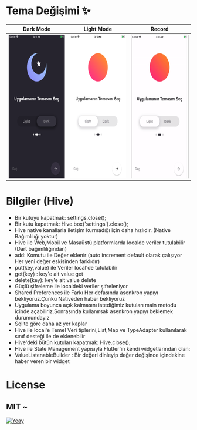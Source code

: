 # Tema Değişimi ✨

Dark Mode | Light Mode | Record
------------ | ------------- | -------------
<img src="https://github.com/harunayyildiz/theme_change/blob/master/lib/screen_dark.png" alt="Dark Mode" width="220" height="391"> | <img src="https://github.com/harunayyildiz/theme_change/blob/master/lib/screen_light.png" alt="Light Mode" width="220" height="391"> | <img src="https://github.com/harunayyildiz/theme_change/blob/master/lib/Theme_change_record.gif" alt="Splash" width="220" height="391">


# Bilgiler (Hive)

* Bir kutuyu kapatmak: settings.close();
* Bir kutu kapatmak: Hive.box('settings').close();
* Hive native kanallarla iletişim kurmadığı için daha hızlıdır. (Native Bağımlılığı yoktur)
* Hive ile Web,Mobil ve Masaüstü platformlarda localde veriler tutulabilir (Dart bağımlılığından)
* add: Komutu ile Değer eklenir (auto increment default olarak çalışıyor Her yeni değer eskisinden farklıdır)
* put(key,value) ile Veriler local'de tutulabilir
* get(key) : key'e ait value get
* delete(key): key'e ait value delete
* Güçlü şifreleme ile localdeki veriler şifreleniyor
* Shared Preferences ile Farkı Her defasında  asenkron yapıyı bekliyoruz.Çünkü Nativeden haber bekliyoruz
* Uygulama boyunca açık kalmasını istediğimiz kutuları main metodu içinde açabiliriz.Sonrasında kullanırsak asenkron yapıyı beklemek durumundayız
* Sqlite göre daha az yer kaplar
* Hive ile local'e  Temel Veri tiplerini,List,Map ve TypeAdapter kullanılarak sınıf desteği ile de eklenebilir
* Hive'deki bütün kutuları kapatmak: Hive.close();
* Hive ile State Management yapısıyla Flutter'ın kendi widgetlarından olan:
* ValueListenableBuilder<box> : Bir değeri dinleyip değer değişince içindekine haber veren bir widget

# License 
## MIT ~
<p><a target="_blank" rel="noopener noreferrer" href="https://camo.githubusercontent.com/4b8724b99a8519c22d968e1e441f3623f645adb89e7dde5fd467f679da96ae69/68747470733a2f2f6d65646961312e67697068792e636f6d2f6d656469612f5a486a53587a526b55575457452f3230302e676966"><img src="https://camo.githubusercontent.com/4b8724b99a8519c22d968e1e441f3623f645adb89e7dde5fd467f679da96ae69/68747470733a2f2f6d65646961312e67697068792e636f6d2f6d656469612f5a486a53587a526b55575457452f3230302e676966" alt="Yeay" data-canonical-src="https://media1.giphy.com/media/ZHjSXzRkUWTWE/200.gif" style="max-width:100%;"></a></p>
